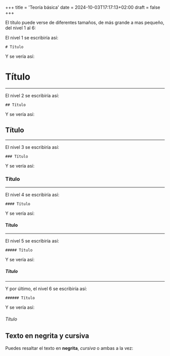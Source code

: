 +++
title = 'Teoría básica'
date = 2024-10-03T17:17:13+02:00
draft = false
+++

El título puede verse de diferentes tamaños, de más grande a mas pequeño, del nivel 1 al 6:

El nivel 1 se escribiría así: 
```
# Título
```
Y se vería así:
# Título

_________________________________________________________________________


El nivel 2 se escribiría así: 
```
## Título
```
Y se vería así:
## Título

_________________________________________________________________________


El nivel 3 se escribiría así: 
```
### Título
```
Y se vería así:
### Título

_________________________________________________________________________


El nivel 4 se escribiría así: 
```
#### Título
```
Y se vería así:
#### Título

_________________________________________________________________________



El nivel 5 se escribiría así: 
```
##### Título
```
Y se vería así:
##### Título

_________________________________________________________________________


Y por último, el nivel 6 se escribiría así: 
```
###### Título
```
Y se vería así:
###### Título

## Texto en negrita y cursiva
Puedes resaltar el texto en **negrita**, *cursiva* o ambas a la vez:
